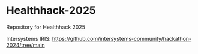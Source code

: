# Healthhack-2025
Repository for Healthhack 2025


Intersystems IRIS:
https://github.com/intersystems-community/hackathon-2024/tree/main


